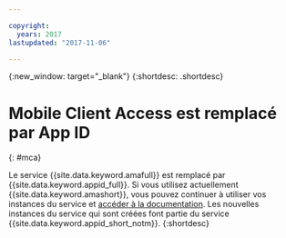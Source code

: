 ```yaml
---

copyright:
  years: 2017
lastupdated: "2017-11-06"

---
```


{:new_window: target="_blank"}
{:shortdesc: .shortdesc}

# Mobile Client Access est remplacé par App ID
{: #mca}

Le service {{site.data.keyword.amafull}} est remplacé par {{site.data.keyword.appid_full}}. Si
vous utilisez actuellement {{site.data.keyword.amashort}}, vous
pouvez continuer à utiliser vos instances du service et [accéder à la documentation](/docs/services/mobileaccess/index.html). Les nouvelles instances du service qui sont créées font partie du service
{{site.data.keyword.appid_short_notm}}.
{:shortdesc}
